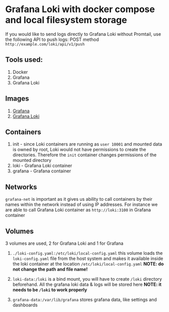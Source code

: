 # Grafana Loki with docker compose and local filesystem storage

If you would like to send logs directly to Grafana Loki without Promtail, use the following API to push logs: POST method `http://example.com/loki/api/v1/push`

## Tools used:

1. Docker
2. Grafana
3. Grafana Loki

## Images

1. [Grafana](https://hub.docker.com/r/grafana/grafana)
2. [Grafana Loki](https://hub.docker.com/r/grafana/loki)

## Containers

1. init - since Loki containers are running as `user 10001` and mounted data is owned by root, Loki would not have permissions to create the directories. Therefore the `init` container changes permissions of the mounted directory
2. loki - Grafana Loki container
3. grafana - Grafana container

## Networks

`grafana-net` is important as it gives us ability to call containers by their names within the network instead of using IP addresses. For instance we are able to call Grafana Loki container as `http://loki:3100` in Grafana container

## Volumes

3 volumes are used, 2 for Grafana Loki and 1 for Grafana

1. `./loki-config.yaml:/etc/loki/local-config.yaml` this volume loads the `loki-config.yaml` file from the host system and makes it available inside the loki container at the location `/etc/loki/local-config.yaml` **NOTE: do not change the path and file name!** 

2. `loki-data:/loki` is a bind mount, you will have to create `/loki` directory beforehand. All the grafana loki data & logs will be stored here **NOTE: it needs to be `/loki` to work properly**

3. `grafana-data:/var/lib/grafana` stores grafana data, like settings and dashboards
